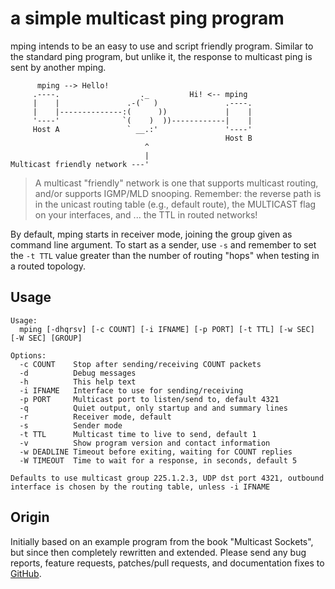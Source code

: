 a simple multicast ping program
===============================

mping intends to be an easy to use and script friendly program.  Similar
to the standard ping program, but unlike it, the response to multicast
ping is sent by another mping.

```
      mping --> Hello!
     .----.                  ._         Hi! <-- mping
     |    |               .-(`  )               .----.
     |    |--------------:(      ))             |    |
     '----'              `(    )  ))------------|    |
     Host A               ` __.:'               '----'
	                                            Host B
                              ^
                              |
Multicast friendly network ---'
```

> A multicast "friendly" network is one that supports multicast routing,
> and/or supports IGMP/MLD snooping.  Remember: the reverse path is in
> the unicast routing table (e.g., default route), the MULTICAST flag
> on your interfaces, and ... the TTL in routed networks!

By default, mping starts in receiver mode, joining the group given as
command line argument.  To start as a sender, use `-s` and remember to
set the `-t TTL` value greater than the number of routing "hops" when
testing in a routed topology.


Usage
-----

```
Usage:
  mping [-dhqrsv] [-c COUNT] [-i IFNAME] [-p PORT] [-t TTL] [-w SEC] [-W SEC] [GROUP]

Options:
  -c COUNT    Stop after sending/receiving COUNT packets
  -d          Debug messages
  -h          This help text
  -i IFNAME   Interface to use for sending/receiving
  -p PORT     Multicast port to listen/send to, default 4321
  -q          Quiet output, only startup and and summary lines
  -r          Receiver mode, default
  -s          Sender mode
  -t TTL      Multicast time to live to send, default 1
  -v          Show program version and contact information
  -w DEADLINE Timeout before exiting, waiting for COUNT replies
  -W TIMEOUT  Time to wait for a response, in seconds, default 5

Defaults to use multicast group 225.1.2.3, UDP dst port 4321, outbound
interface is chosen by the routing table, unless -i IFNAME
```

Origin
------

Initially based on an example program from the book "Multicast Sockets",
but since then completely rewritten and extended.  Please send any bug
reports, feature requests, patches/pull requests, and documentation
fixes to [GitHub](https://github.com/troglobit/mping).
